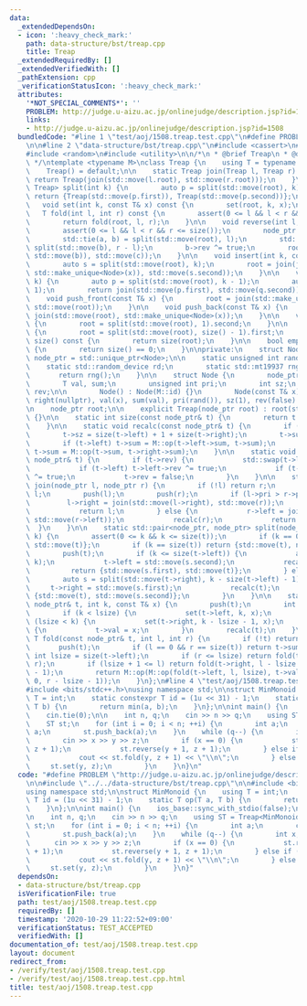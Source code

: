 ```yaml
---
data:
  _extendedDependsOn:
  - icon: ':heavy_check_mark:'
    path: data-structure/bst/treap.cpp
    title: Treap
  _extendedRequiredBy: []
  _extendedVerifiedWith: []
  _pathExtension: cpp
  _verificationStatusIcon: ':heavy_check_mark:'
  attributes:
    '*NOT_SPECIAL_COMMENTS*': ''
    PROBLEM: http://judge.u-aizu.ac.jp/onlinejudge/description.jsp?id=1508
    links:
    - http://judge.u-aizu.ac.jp/onlinejudge/description.jsp?id=1508
  bundledCode: "#line 1 \"test/aoj/1508.treap.test.cpp\"\n#define PROBLEM \"http://judge.u-aizu.ac.jp/onlinejudge/description.jsp?id=1508\"\
    \n\n#line 2 \"data-structure/bst/treap.cpp\"\n#include <cassert>\n#include <memory>\n\
    #include <random>\n#include <utility>\n\n/*\n * @brief Treap\n * @docs docs/data-structure/bst/treap.md\n\
    \ */\ntemplate <typename M>\nclass Treap {\n    using T = typename M::T;\n\npublic:\n\
    \    Treap() = default;\n\n    static Treap join(Treap l, Treap r) {\n       \
    \ return Treap(join(std::move(l.root), std::move(r.root)));\n    }\n\n    std::pair<Treap,\
    \ Treap> split(int k) {\n        auto p = split(std::move(root), k);\n       \
    \ return {Treap(std::move(p.first)), Treap(std::move(p.second))};\n    }\n\n \
    \   void set(int k, const T& x) const {\n        set(root, k, x);\n    }\n\n \
    \   T fold(int l, int r) const {\n        assert(0 <= l && l < r && r <= size());\n\
    \        return fold(root, l, r);\n    }\n\n    void reverse(int l, int r) {\n\
    \        assert(0 <= l && l < r && r <= size());\n        node_ptr a, b, c;\n\
    \        std::tie(a, b) = split(std::move(root), l);\n        std::tie(b, c) =\
    \ split(std::move(b), r - l);\n        b->rev ^= true;\n        root = join(join(std::move(a),\
    \ std::move(b)), std::move(c));\n    }\n\n    void insert(int k, const T& x) {\n\
    \        auto s = split(std::move(root), k);\n        root = join(join(std::move(s.first),\
    \ std::make_unique<Node>(x)), std::move(s.second));\n    }\n\n    void erase(int\
    \ k) {\n        auto p = split(std::move(root), k - 1);\n        auto q = split(std::move(p.second),\
    \ 1);\n        return join(std::move(p.first), std::move(q.second));\n    }\n\n\
    \    void push_front(const T& x) {\n        root = join(std::make_unique<Node>(x),\
    \ std::move(root));\n    }\n\n    void push_back(const T& x) {\n        root =\
    \ join(std::move(root), std::make_unique<Node>(x));\n    }\n\n    void pop_front()\
    \ {\n        root = split(std::move(root), 1).second;\n    }\n\n    void pop_back()\
    \ {\n        root = split(std::move(root), size() - 1).first;\n    }\n\n    int\
    \ size() const {\n        return size(root);\n    }\n\n    bool empty() const\
    \ {\n        return size() == 0;\n    }\n\nprivate:\n    struct Node;\n    using\
    \ node_ptr = std::unique_ptr<Node>;\n\n    static unsigned int rand() {\n    \
    \    static std::random_device rd;\n        static std::mt19937 rng(rd());\n \
    \       return rng();\n    }\n\n    struct Node {\n        node_ptr left, right;\n\
    \        T val, sum;\n        unsigned int pri;\n        int sz;\n        bool\
    \ rev;\n\n        Node() : Node(M::id) {}\n        Node(const T& x) : left(nullptr),\
    \ right(nullptr), val(x), sum(val), pri(rand()), sz(1), rev(false) {}\n    };\n\
    \n    node_ptr root;\n\n    explicit Treap(node_ptr root) : root(std::move(root))\
    \ {}\n\n    static int size(const node_ptr& t) {\n        return t ? t->sz : 0;\n\
    \    }\n\n    static void recalc(const node_ptr& t) {\n        if (!t) return;\n\
    \        t->sz = size(t->left) + 1 + size(t->right);\n        t->sum = t->val;\n\
    \        if (t->left) t->sum = M::op(t->left->sum, t->sum);\n        if (t->right)\
    \ t->sum = M::op(t->sum, t->right->sum);\n    }\n\n    static void push(const\
    \ node_ptr& t) {\n        if (t->rev) {\n            std::swap(t->left, t->right);\n\
    \            if (t->left) t->left->rev ^= true;\n            if (t->right) t->right->rev\
    \ ^= true;\n            t->rev = false;\n        }\n    }\n\n    static node_ptr\
    \ join(node_ptr l, node_ptr r) {\n        if (!l) return r;\n        if (!r) return\
    \ l;\n        push(l);\n        push(r);\n        if (l->pri > r->pri) {\n   \
    \         l->right = join(std::move(l->right), std::move(r));\n            recalc(l);\n\
    \            return l;\n        } else {\n            r->left = join(std::move(l),\
    \ std::move(r->left));\n            recalc(r);\n            return r;\n      \
    \  }\n    }\n\n    static std::pair<node_ptr, node_ptr> split(node_ptr t, int\
    \ k) {\n        assert(0 <= k && k <= size(t));\n        if (k == 0) return {nullptr,\
    \ std::move(t)};\n        if (k == size(t)) return {std::move(t), nullptr};\n\
    \        push(t);\n        if (k <= size(t->left)) {\n            auto s = split(std::move(t->left),\
    \ k);\n            t->left = std::move(s.second);\n            recalc(t);\n  \
    \          return {std::move(s.first), std::move(t)};\n        } else {\n    \
    \        auto s = split(std::move(t->right), k - size(t->left) - 1);\n       \
    \     t->right = std::move(s.first);\n            recalc(t);\n            return\
    \ {std::move(t), std::move(s.second)};\n        }\n    }\n\n    static void set(const\
    \ node_ptr& t, int k, const T& x) {\n        push(t);\n        int lsize = size(t->left);\n\
    \        if (k < lsize) {\n            set(t->left, k, x);\n        } else if\
    \ (lsize < k) {\n            set(t->right, k - lsize - 1, x);\n        } else\
    \ {\n            t->val = x;\n        }\n        recalc(t);\n    }\n\n    static\
    \ T fold(const node_ptr& t, int l, int r) {\n        if (!t) return M::id;\n \
    \       push(t);\n        if (l == 0 && r == size(t)) return t->sum;\n       \
    \ int lsize = size(t->left);\n        if (r <= lsize) return fold(t->left, l,\
    \ r);\n        if (lsize + 1 <= l) return fold(t->right, l - lsize - 1, r - lsize\
    \ - 1);\n        return M::op(M::op(fold(t->left, l, lsize), t->val), fold(t->right,\
    \ 0, r - lsize - 1));\n    }\n};\n#line 4 \"test/aoj/1508.treap.test.cpp\"\n\n\
    #include <bits/stdc++.h>\nusing namespace std;\n\nstruct MinMonoid {\n    using\
    \ T = int;\n    static constexpr T id = (1u << 31) - 1;\n    static T op(T a,\
    \ T b) {\n        return min(a, b);\n    }\n};\n\nint main() {\n    ios_base::sync_with_stdio(false);\n\
    \    cin.tie(0);\n\n    int n, q;\n    cin >> n >> q;\n    using ST = Treap<MinMonoid>;\n\
    \    ST st;\n    for (int i = 0; i < n; ++i) {\n        int a;\n        cin >>\
    \ a;\n        st.push_back(a);\n    }\n    while (q--) {\n        int x, y, z;\n\
    \        cin >> x >> y >> z;\n        if (x == 0) {\n            st.reverse(y,\
    \ z + 1);\n            st.reverse(y + 1, z + 1);\n        } else if (x == 1) {\n\
    \            cout << st.fold(y, z + 1) << \"\\n\";\n        } else {\n       \
    \     st.set(y, z);\n        }\n    }\n}\n"
  code: "#define PROBLEM \"http://judge.u-aizu.ac.jp/onlinejudge/description.jsp?id=1508\"\
    \n\n#include \"../../data-structure/bst/treap.cpp\"\n\n#include <bits/stdc++.h>\n\
    using namespace std;\n\nstruct MinMonoid {\n    using T = int;\n    static constexpr\
    \ T id = (1u << 31) - 1;\n    static T op(T a, T b) {\n        return min(a, b);\n\
    \    }\n};\n\nint main() {\n    ios_base::sync_with_stdio(false);\n    cin.tie(0);\n\
    \n    int n, q;\n    cin >> n >> q;\n    using ST = Treap<MinMonoid>;\n    ST\
    \ st;\n    for (int i = 0; i < n; ++i) {\n        int a;\n        cin >> a;\n\
    \        st.push_back(a);\n    }\n    while (q--) {\n        int x, y, z;\n  \
    \      cin >> x >> y >> z;\n        if (x == 0) {\n            st.reverse(y, z\
    \ + 1);\n            st.reverse(y + 1, z + 1);\n        } else if (x == 1) {\n\
    \            cout << st.fold(y, z + 1) << \"\\n\";\n        } else {\n       \
    \     st.set(y, z);\n        }\n    }\n}"
  dependsOn:
  - data-structure/bst/treap.cpp
  isVerificationFile: true
  path: test/aoj/1508.treap.test.cpp
  requiredBy: []
  timestamp: '2020-10-29 11:22:52+09:00'
  verificationStatus: TEST_ACCEPTED
  verifiedWith: []
documentation_of: test/aoj/1508.treap.test.cpp
layout: document
redirect_from:
- /verify/test/aoj/1508.treap.test.cpp
- /verify/test/aoj/1508.treap.test.cpp.html
title: test/aoj/1508.treap.test.cpp
---
```

